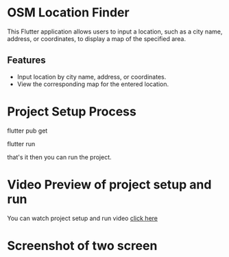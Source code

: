 # OSM Location Finder

This Flutter application allows users to input a location, such as a city name, address, or
coordinates, to display a map of the specified area.

## Features

- Input location by city name, address, or coordinates.
- View the corresponding map for the entered location.

# Project Setup Process

flutter pub get

flutter run

that's it then you can run the project.

# Video Preview of project setup and run

You can watch project setup and run
video [click here](https://drive.google.com/file/d/1VUva3qnTJZqDJWTIFxw3Cq-0iVyk7WB-/view?usp=drive_link)

# Screenshot of two screen

[](assets/screenshots/user_input_screen_ss.png)
[](assets/screenshots/map_screen_ss.png)